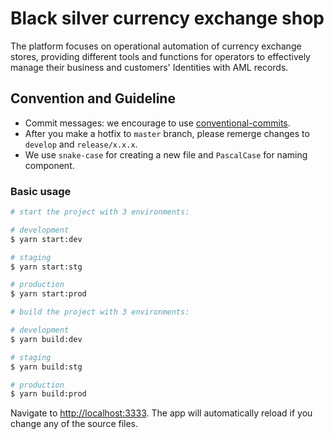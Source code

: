# Black silver currency exchange shop

The platform focuses on operational automation of currency exchange stores, providing different tools and functions for operators to effectively manage their business and customers' Identities with AML records.

## Convention and Guideline

- Commit messages: we encourage to use [conventional-commits](https://www.conventionalcommits.org/en/v1.0.0/).
- After you make a hotfix to `master` branch, please remerge changes to `develop` and `release/x.x.x`.
- We use `snake-case` for creating a new file and `PascalCase` for naming component.

### Basic usage

```bash
# start the project with 3 environments:

# development
$ yarn start:dev

# staging
$ yarn start:stg

# production
$ yarn start:prod

```

```bash
# build the project with 3 environments:

# development
$ yarn build:dev

# staging
$ yarn build:stg

# production
$ yarn build:prod

```

Navigate to [http://localhost:3333](http://localhost:3333). The app will automatically reload if you change any of the source files.

